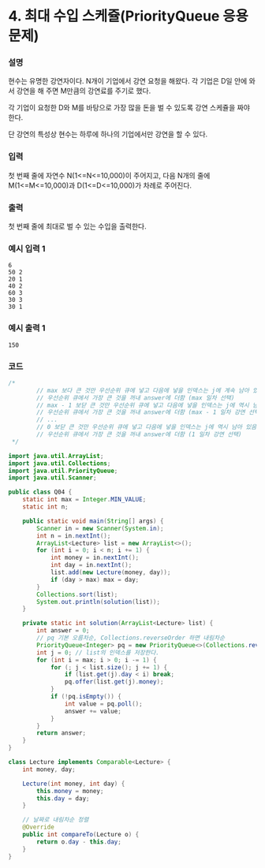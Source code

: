 # 4. 최대 수입 스케쥴(PriorityQueue 응용문제)

### 설명
현수는 유명한 강연자이다. N개이 기업에서 강연 요청을 해왔다. 각 기업은 D일 안에 와서 강연을 해 주면 M만큼의 강연료를 주기로 했다.

각 기업이 요청한 D와 M를 바탕으로 가장 많을 돈을 벌 수 있도록 강연 스케쥴을 짜야 한다.

단 강연의 특성상 현수는 하루에 하나의 기업에서만 강연을 할 수 있다.


### 입력
첫 번째 줄에 자연수 N(1<=N<=10,000)이 주어지고, 다음 N개의 줄에 M(1<=M<=10,000)과 D(1<=D<=10,000)가 차례로 주어진다.


### 출력
첫 번째 줄에 최대로 벌 수 있는 수입을 출력한다.


### 예시 입력 1
```
6
50 2
20 1
40 2
60 3
30 3
30 1
```
### 예시 출력 1
```
150
```

### 코드
```java
/*
        // max 보다 큰 것만 우선순위 큐에 넣고 다음에 넣을 인덱스는 j에 계속 남아 있음.
        // 우선순위 큐에서 가장 큰 것을 꺼내 answer에 더함 (max 일차 선택)
        // max - 1 보닫 큰 것만 우선순위 큐에 넣고 다음에 넣을 인덱스는 j에 역시 남아 있음.
        // 우선순위 큐에서 가장 큰 것을 꺼내 answer에 더함 (max - 1 일차 강연 선택)
        // ...
        // 0 보닫 큰 것만 우선순위 큐에 넣고 다음에 넣을 인덱스는 j에 역시 남아 있음.
        // 우선순위 큐에서 가장 큰 것을 꺼내 answer에 더함 (1 일차 강연 선택)
 */

import java.util.ArrayList;
import java.util.Collections;
import java.util.PriorityQueue;
import java.util.Scanner;

public class Q04 {
    static int max = Integer.MIN_VALUE;
    static int n;

    public static void main(String[] args) {
        Scanner in = new Scanner(System.in);
        int n = in.nextInt();
        ArrayList<Lecture> list = new ArrayList<>();
        for (int i = 0; i < n; i += 1) {
            int money = in.nextInt();
            int day = in.nextInt();
            list.add(new Lecture(money, day));
            if (day > max) max = day;
        }
        Collections.sort(list);
        System.out.println(solution(list));
    }

    private static int solution(ArrayList<Lecture> list) {
        int answer = 0;
        // pq 기본 오름차순, Collections.reverseOrder 하면 내림차순
        PriorityQueue<Integer> pq = new PriorityQueue<>(Collections.reverseOrder());
        int j = 0; // list의 인덱스를 저장한다.
        for (int i = max; i > 0; i -= 1) {
            for (; j < list.size(); j += 1) {
                if (list.get(j).day < i) break;
                pq.offer(list.get(j).money);
            }
            if (!pq.isEmpty()) {
                int value = pq.poll();
                answer += value;
            }
        }
        return answer;
    }
}

class Lecture implements Comparable<Lecture> {
    int money, day;

    Lecture(int money, int day) {
        this.money = money;
        this.day = day;
    }

    // 날짜로 내림차순 정렬
    @Override
    public int compareTo(Lecture o) {
        return o.day - this.day;
    }
}
```